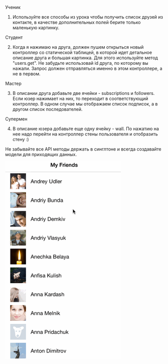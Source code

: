 
Ученик

1. Используйте все способы из урока чтобы получить список друзей из контакте, в качестве дополнительных полей берите только маленькую картинку.

Студент

2. Когда я нажимаю на друга, должен пушем открыться новый контроллер со статической таблицей, в которой идет детальное описание друга и большая картинка. Для этого используйте метод "users.get". Не забудьте использовай id друга, по которому вы нажали. Запрос должен отправляться именно в этом контроллере, а не в первом.

Мастер

3. В описании друга добавьте две ячейки - subscriptions и followers. Если юзер нажимает на них, то переходит в соответствующий контроллер. В одном случае мы отображаем список подписок, а в другом список последователей.

Супермен

4. В описание юзера добавьте еще одну ячейку - wall. По нажатию на нее надо перейти на контроллер стены пользователя и отобразить стену :)

Не забывайте все API методы держать в синглтоне и всегда создавайте модели для приходящих данных.

![alt tag](https://raw.githubusercontent.com/iOSDevCourseBeginner/Lesson45-API-withoutAutorization/master/API.gif)
